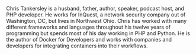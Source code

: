 Chris Tankersley is a husband, father, author, speaker, podcast host, and PHP developer. He works for InQuest, a network security company out of Washington, DC, but lives in Northwest Ohio. Chris has worked with many different frameworks and languages throughout his twelve years of programming but spends most of his day working in PHP and Python. He is the author of Docker for Developers and works with companies and developers for integrating containers into their workflows.

